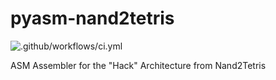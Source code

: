 # pyasm-nand2tetris

![.github/workflows/ci.yml](https://github.com/volf52/pyasm-nand2tetris/workflows/.github/workflows/ci.yml/badge.svg?branch=main)

ASM Assembler for the "Hack" Architecture from Nand2Tetris
